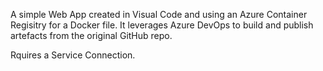 A simple Web App created in Visual Code and using an Azure Container Regisitry for a Docker file.
It leverages Azure DevOps to build and publish artefacts from the original GitHub repo.

Rquires a Service Connection.
